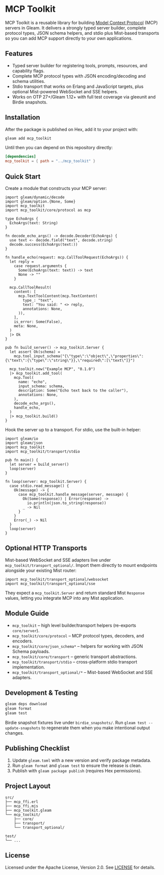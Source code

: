 # MCP Toolkit

MCP Toolkit is a reusable library for building [Model Context Protocol](https://modelcontextprotocol.io/) (MCP) servers in Gleam. It delivers a strongly typed server builder, complete protocol types, JSON schema helpers, and stdio plus Mist-based transports so you can add MCP support directly to your own applications.

## Features

- Typed server builder for registering tools, prompts, resources, and capability flags.
- Complete MCP protocol types with JSON encoding/decoding and schema utilities.
- Stdio transport that works on Erlang and JavaScript targets, plus optional Mist-powered WebSocket and SSE helpers.
- Works on OTP 27+/Gleam 1.12+ with full test coverage via gleeunit and Birdie snapshots.

## Installation

After the package is published on Hex, add it to your project with:

```bash
gleam add mcp_toolkit
```

Until then you can depend on this repository directly:

```toml
[dependencies]
mcp_toolkit = { path = "../mcp_toolkit" }
```

## Quick Start

Create a module that constructs your MCP server:

```gleam
import gleam/dynamic/decode
import gleam/option.{None, Some}
import mcp_toolkit
import mcp_toolkit/core/protocol as mcp

type EchoArgs {
  EchoArgs(text: String)
}

fn decode_echo_args() -> decode.Decoder(EchoArgs) {
  use text <- decode.field("text", decode.string)
  decode.success(EchoArgs(text:))
}

fn handle_echo(request: mcp.CallToolRequest(EchoArgs)) {
  let reply =
    case request.arguments {
      Some(EchoArgs(text: text)) -> text
      None -> ""
    }

  mcp.CallToolResult(
    content: [
      mcp.TextToolContent(mcp.TextContent(
        type_: "text",
        text: "You said: " <> reply,
        annotations: None,
      )),
    ],
    is_error: Some(False),
    meta: None,
  )
  |> Ok
}

pub fn build_server() -> mcp_toolkit.Server {
  let assert Ok(schema) =
    mcp.tool_input_schema("{\"type\":\"object\",\"properties\":{\"text\":{\"type\":\"string\"}},\"required\":[\"text\"]}")

  mcp_toolkit.new("Example MCP", "0.1.0")
  |> mcp_toolkit.add_tool(
    mcp.Tool(
      name: "echo",
      input_schema: schema,
      description: Some("Echo text back to the caller"),
      annotations: None,
    ),
    decode_echo_args(),
    handle_echo,
  )
  |> mcp_toolkit.build()
}
```

Hook the server up to a transport. For stdio, use the built-in helper:

```gleam
import gleam/io
import gleam/json
import mcp_toolkit
import mcp_toolkit/transport/stdio

pub fn main() {
  let server = build_server()
  loop(server)
}

fn loop(server: mcp_toolkit.Server) {
  case stdio.read_message() {
    Ok(message) -> {
      case mcp_toolkit.handle_message(server, message) {
        Ok(Some(response)) | Error(response) ->
          io.println(json.to_string(response))
        _ -> Nil
      }
    }
    Error(_) -> Nil
  }
  loop(server)
}
```

## Optional HTTP Transports

Mist-based WebSocket and SSE adapters live under `mcp_toolkit/transport_optional/`. Import them directly to mount endpoints alongside your existing Mist router:

```gleam
import mcp_toolkit/transport_optional/websocket
import mcp_toolkit/transport_optional/sse
```

They expect a `mcp_toolkit.Server` and return standard Mist `Response` values, letting you integrate MCP into any Mist application.

## Module Guide

- `mcp_toolkit` – high level builder/transport helpers (re-exports `core/server`).
- `mcp_toolkit/core/protocol` – MCP protocol types, decoders, and encoders.
- `mcp_toolkit/core/json_schema*` – helpers for working with JSON Schema payloads.
- `mcp_toolkit/core/transport` – generic transport abstractions.
- `mcp_toolkit/transport/stdio` – cross-platform stdio transport implementation.
- `mcp_toolkit/transport_optional/*` – Mist-based WebSocket and SSE adapters.

## Development & Testing

```bash
gleam deps download
gleam format
gleam test
```

Birdie snapshot fixtures live under `birdie_snapshots/`. Run `gleam test --update-snapshots` to regenerate them when you make intentional output changes.

## Publishing Checklist

1. Update `gleam.toml` with a new version and verify package metadata.
2. Run `gleam format` and `gleam test` to ensure the release is clean.
3. Publish with `gleam package publish` (requires Hex permissions).

## Project Layout

```
src/
├── mcp_ffi.erl
├── mcp_ffi.mjs
├── mcp_toolkit.gleam
└── mcp_toolkit/
    ├── core/
    ├── transport/
    └── transport_optional/

test/
└── ...
```

## License

Licensed under the Apache License, Version 2.0. See [LICENSE](LICENSE) for details.
